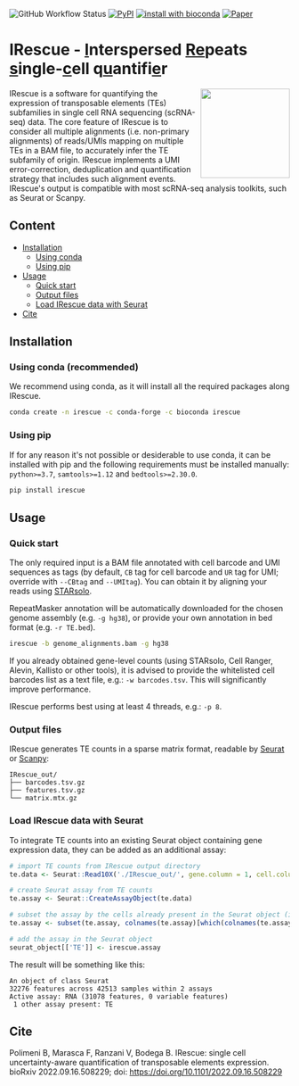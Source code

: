 ![GitHub Workflow Status](https://img.shields.io/github/workflow/status/bodegalab/irescue/Upload%20Python%20Package?logo=github)
[![PyPI](https://img.shields.io/pypi/v/irescue?logo=python)](https://pypi.org/project/irescue/)
[![install with bioconda](https://img.shields.io/badge/install%20with-bioconda-brightgreen.svg?style=flat&logo=anaconda)](https://bioconda.github.io/recipes/irescue/README.html)
[![Paper](https://img.shields.io/badge/DOI-10.1101%2F2022.09.16.508229-blue)](https://doi.org/10.1101/2022.09.16.508229)

# IRescue - <ins>I</ins>nterspersed <ins>Re</ins>peats <ins>s</ins>ingle-<ins>c</ins>ell q<ins>u</ins>antifi<ins>e</ins>r

<img align="right" height="160" src="docs/logo.png">
IRescue is a software for quantifying the expression of transposable elements (TEs) subfamilies in single cell RNA sequencing (scRNA-seq) data. The core feature of IRescue is to consider all multiple alignments (i.e. non-primary alignments) of reads/UMIs mapping on multiple TEs in a BAM file, to accurately infer the TE subfamily of origin. IRescue implements a UMI error-correction, deduplication and quantification strategy that includes such alignment events. IRescue's output is compatible with most scRNA-seq analysis toolkits, such as Seurat or Scanpy.

## Content

- [Installation](#installation)
  - [Using conda](#conda)
  - [Using pip](#pip)
- [Usage](#usage)
  - [Quick start](#quick_start)
  - [Output files](#output_files)
  - [Load IRescue data with Seurat](#seurat)
- [Cite](#cite)

## <a name="installation"></a>Installation

### <a name="conda"></a>Using conda (recommended)

We recommend using conda, as it will install all the required packages along IRescue.

```bash
conda create -n irescue -c conda-forge -c bioconda irescue
```

### <a name="pip"></a>Using pip

If for any reason it's not possible or desiderable to use conda, it can be installed with pip and the following requirements must be installed manually: `python>=3.7`, `samtools>=1.12` and `bedtools>=2.30.0`.

```bash
pip install irescue
```

## <a name="usage"></a>Usage

### <a name="quick_start"></a>Quick start

The only required input is a BAM file annotated with cell barcode and UMI sequences as tags (by default, `CB` tag for cell barcode and `UR` tag for UMI; override with `--CBtag` and `--UMItag`). You can obtain it by aligning your reads using [STARsolo](https://github.com/alexdobin/STAR/blob/master/docs/STARsolo.md).

RepeatMasker annotation will be automatically downloaded for the chosen genome assembly (e.g. `-g hg38`), or provide your own annotation in bed format (e.g. `-r TE.bed`).

```bash
irescue -b genome_alignments.bam -g hg38
```

If you already obtained gene-level counts (using STARsolo, Cell Ranger, Alevin, Kallisto or other tools), it is advised to provide the whitelisted cell barcodes list as a text file, e.g.: `-w barcodes.tsv`. This will significantly improve performance.

IRescue performs best using at least 4 threads, e.g.: `-p 8`.

### <a name="output_files"></a>Output files

IRescue generates TE counts in a sparse matrix format, readable by [Seurat](https://github.com/satijalab/seurat) or [Scanpy](https://github.com/scverse/scanpy):

```
IRescue_out/
├── barcodes.tsv.gz
├── features.tsv.gz
└── matrix.mtx.gz
```

### <a name="seurat"></a>Load IRescue data with Seurat

To integrate TE counts into an existing Seurat object containing gene expression data, they can be added as an additional assay:

```R
# import TE counts from IRescue output directory
te.data <- Seurat::Read10X('./IRescue_out/', gene.column = 1, cell.column = 1)

# create Seurat assay from TE counts
te.assay <- Seurat::CreateAssayObject(te.data)

# subset the assay by the cells already present in the Seurat object (in case it has been filtered)
te.assay <- subset(te.assay, colnames(te.assay)[which(colnames(te.assay) %in% colnames(seurat_object))])

# add the assay in the Seurat object
seurat_object[['TE']] <- irescue.assay
```

The result will be something like this:
```
An object of class Seurat 
32276 features across 42513 samples within 2 assays 
Active assay: RNA (31078 features, 0 variable features)
 1 other assay present: TE
```

## <a name="cite"></a>Cite

Polimeni B, Marasca F, Ranzani V, Bodega B.
IRescue: single cell uncertainty-aware quantification of transposable elements expression.
bioRxiv 2022.09.16.508229; doi: https://doi.org/10.1101/2022.09.16.508229
